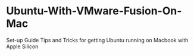 # Ubuntu-With-VMware-Fusion-On-Mac
Set-up Guide Tips and Tricks for getting Ubuntu running on Macbook with Apple Silicon
